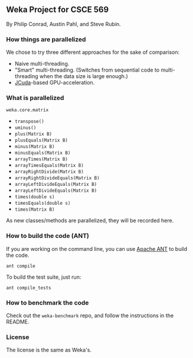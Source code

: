 Weka Project for CSCE 569
-------------------------

By Philip Conrad, Austin Pahl, and Steve Rubin.


### How things are parallelized

We chose to try three different approaches for the sake of comparison:

 - Naive multi-threading.
 - "Smart" multi-threading. (Switches from sequential code to multi-threading when the data size is large enough.)
 - [JCuda][jcuda]-based GPU-acceleration.


### What is parallelized

`weka.core.matrix`

 - `transpose()`
 - `uminus()`
 - `plus(Matrix B)`
 - `plusEquals(Matrix B)`
 - `minus(Matrix B)`
 - `minusEquals(Matrix B)`
 - `arrayTimes(Matrix B)`
 - `arrayTimesEquals(Matrix B)`
 - `arrayRightDivide(Matrix B)`
 - `arrayRightDivideEquals(Matrix B)`
 - `arrayLeftDivideEquals(Matrix B)`
 - `arrayLeftDivideEquals(Matrix B)`
 - `times(double s)`
 - `timesEquals(double s)`
 - `times(Matrix B)`

As new classes/methods are parallelized, they will be recorded here.


### How to build the code (ANT)

If you are working on the command line, you can use [Apache ANT][apache-ant] to build the code.

    ant compile

To build the test suite, just run:

    ant compile_tests


### How to benchmark the code

Check out the `weka-benchmark` repo, and follow the instructions in the README.


### License

The license is the same as Weka's.


   [apache-ant]: http://ant.apache.org/
   [jcuda]: http://www.jcuda.org/